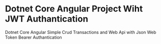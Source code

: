 # Dotnet Core Angular Project Wiht JWT Authantication
Dotnet Core Angular Simple Crud Transactions and Web Api with Json Web Token Bearer Authantication
